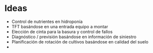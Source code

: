 # Ideas
- Control de nutrientes en hidroponía
- TFT basándose en una entrada equipo a montar
- Elección de cinta para la basura y control de fallos
- Diagnóstico / previsión basándose en información de siniestro
- Planificación de rotación de cultivos basándose en calidad del suelo
- 